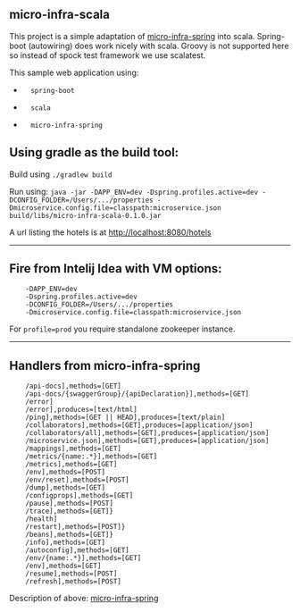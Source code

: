 ## micro-infra-scala

This project is a simple adaptation of [micro-infra-spring](https://github.com/4finance/micro-infra-spring)  into scala. 
Spring-boot (autowiring) does work nicely with scala. Groovy is not supported here so instead of spock test framework we use scalatest.

This sample web application using:

*       spring-boot
*       scala
*       micro-infra-spring

## Using gradle as the build tool:


Build using `./gradlew build`

Run using: `java -jar -DAPP_ENV=dev -Dspring.profiles.active=dev -DCONFIG_FOLDER=/Users/.../properties -Dmicroservice.config.file=classpath:microservice.json build/libs/micro-infra-scala-0.1.0.jar`

A url listing the hotels is at [http://localhost:8080/hotels](http://localhost:8080/hotels)

---

## Fire from Intelij Idea with VM options:

        -DAPP_ENV=dev
        -Dspring.profiles.active=dev
        -DCONFIG_FOLDER=/Users/.../properties
        -Dmicroservice.config.file=classpath:microservice.json


For `profile=prod` you require standalone zookeeper instance.

---

## Handlers from micro-infra-spring

        /api-docs],methods=[GET]
        /api-docs/{swaggerGroup}/{apiDeclaration}],methods=[GET]
        /error]
        /error],produces=[text/html]
        /ping],methods=[GET || HEAD],produces=[text/plain]
        /collaborators],methods=[GET],produces=[application/json]
        /collaborators/all],methods=[GET],produces=[application/json]
        /microservice.json],methods=[GET],produces=[application/json]
        /mappings],methods=[GET]
        /metrics/{name:.*}],methods=[GET]
        /metrics],methods=[GET]
        /env],methods=[POST]
        /env/reset],methods=[POST]
        /dump],methods=[GET]
        /configprops],methods=[GET]
        /pause],methods=[POST]
        /trace],methods=[GET]}
        /health]
        /restart],methods=[POST]}
        /beans],methods=[GET]}
        /info],methods=[GET]
        /autoconfig],methods=[GET]
        /env/{name:.*}],methods=[GET]
        /env],methods=[GET]
        /resume],methods=[POST]
        /refresh],methods=[POST]

Description of above:  [micro-infra-spring](https://github.com/4finance/micro-infra-spring)